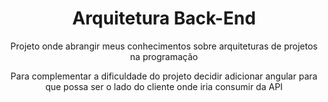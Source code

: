 <h1 align="center">Arquitetura Back-End</h1>
<p align="center">Projeto onde abrangir meus conhecimentos sobre arquiteturas de projetos na programação</p>
<p align="center">Para complementar a dificuldade do projeto decidir adicionar angular para que possa ser o lado do cliente onde iria consumir da API</p>

